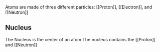 Atoms are made of three different particles: [[Proton]], [[Electron]], and [[Neutron]] 

## Nucleus 
The Nucleus is the center of an atom
The nucleus contains the [[Proton]] and [[Neutron]] 

